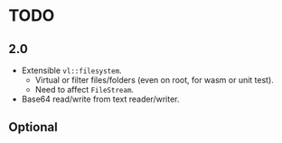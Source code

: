 # TODO

## 2.0

- Extensible `vl::filesystem`.
  - Virtual or filter files/folders (even on root, for wasm or unit test).
  - Need to affect `FileStream`.
- Base64 read/write from text reader/writer.

## Optional
